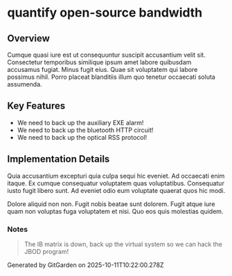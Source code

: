 # quantify open-source bandwidth

## Overview
Cumque quasi iure est ut consequuntur suscipit accusantium velit sit. Consectetur temporibus similique ipsum amet labore quibusdam accusamus fugiat. Minus fugit eius. Quae sit voluptatem qui labore possimus nihil. Porro placeat blanditiis illum quo tenetur occaecati soluta assumenda.

## Key Features
- We need to back up the auxiliary EXE alarm!
- We need to back up the bluetooth HTTP circuit!
- We need to back up the optical RSS protocol!

## Implementation Details
Quia accusantium excepturi quia culpa sequi hic eveniet. Ad occaecati enim itaque. Ex cumque consequatur voluptatem quas voluptatibus. Consequatur iusto fugit libero sunt. Ad eveniet odio eum voluptate quaerat quos hic modi.
 Dolore aliquid non non. Fugit nobis beatae sunt dolorem. Fugit atque iure quam non voluptas fuga voluptatem et nisi. Quo eos quis molestias quidem.

### Notes
> The IB matrix is down, back up the virtual system so we can hack the JBOD program!

Generated by GitGarden on 2025-10-11T10:22:00.278Z